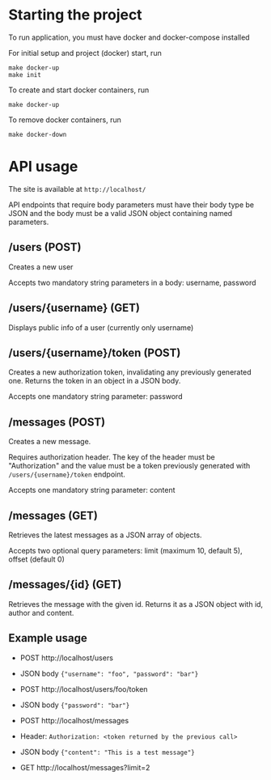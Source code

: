 # Starting the project

To run application, you must have docker and docker-compose installed

For initial setup and project (docker) start, run

```
make docker-up
make init
```

To create and start docker containers, run

```
make docker-up
```

To remove docker containers, run

```
make docker-down
```

# API usage

The site is available at `http://localhost/`

API endpoints that require body parameters must have their body type be JSON and the body must be a valid JSON object containing named parameters.

## /users (POST)

Creates a new user

Accepts two mandatory string parameters in a body: username, password

## /users/{username} (GET)

Displays public info of a user (currently only username)

## /users/{username}/token (POST)

Creates a new authorization token, invalidating any previously generated one. Returns the token in an object in a JSON body.

Accepts one mandatory string parameter: password

## /messages (POST)

Creates a new message.

Requires authorization header. The key of the header must be "Authorization" and the value must be a token previously generated with `/users/{username}/token` endpoint.

Accepts one mandatory string parameter: content

## /messages (GET)

Retrieves the latest messages as a JSON array of objects.

Accepts two optional query parameters: limit (maximum 10, default 5), offset (default 0)

## /messages/{id} (GET)

Retrieves the message with the given id. Returns it as a JSON object with id, author and content.

## Example usage

- POST http://localhost/users

- JSON body `{"username": "foo", "password": "bar"}`

- POST http://localhost/users/foo/token

- JSON body `{"password": "bar"}`

- POST http://localhost/messages

- Header: `Authorization: <token returned by the previous call>`

- JSON body `{"content": "This is a test message"}`

- GET http://localhost/messages?limit=2